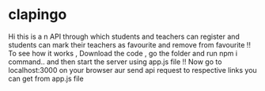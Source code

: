 # clapingo
Hi this is a n API through which students and teachers can register and students can mark their teachers as favourite and remove from favourite !!
To see how it works , Download the code , go the folder and run npm i command..
and then start the server using app.js file !!
Now go to localhost:3000 on your browser aur send api request to respective links you can get from app.js file
